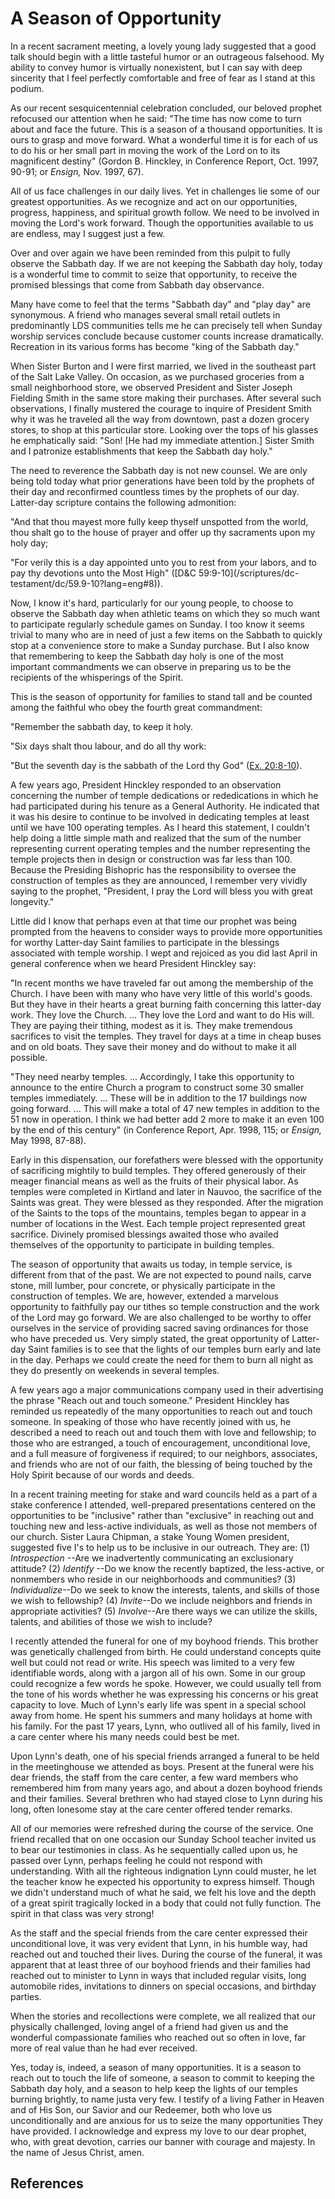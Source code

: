 # A Season of Opportunity

In a recent sacrament meeting, a lovely young lady suggested that a good talk
should begin with a little tasteful humor or an outrageous falsehood. My
ability to convey humor is virtually nonexistent, but I can say with deep
sincerity that I feel perfectly comfortable and free of fear as I stand at
this podium.

As our recent sesquicentennial celebration concluded, our beloved prophet
refocused our attention when he said: "The time has now come to turn about and
face the future. This is a season of a thousand opportunities. It is ours to
grasp and move forward. What a wonderful time it is for each of us to do his
or her small part in moving the work of the Lord on to its magnificent
destiny" (Gordon B. Hinckley, in Conference Report, Oct. 1997, 90-91; or
_Ensign,_ Nov. 1997, 67).

All of us face challenges in our daily lives. Yet in challenges lie some of
our greatest opportunities. As we recognize and act on our opportunities,
progress, happiness, and spiritual growth follow. We need to be involved in
moving the Lord's work forward. Though the opportunities available to us are
endless, may I suggest just a few.

Over and over again we have been reminded from this pulpit to fully observe
the Sabbath day. If we are not keeping the Sabbath day holy, today is a
wonderful time to commit to seize that opportunity, to receive the promised
blessings that come from Sabbath day observance.

Many have come to feel that the terms "Sabbath day" and "play day" are
synonymous. A friend who manages several small retail outlets in predominantly
LDS communities tells me he can precisely tell when Sunday worship services
conclude because customer counts increase dramatically. Recreation in its
various forms has become "king of the Sabbath day."

When Sister Burton and I were first married, we lived in the southeast part of
the Salt Lake Valley. On occasion, as we purchased groceries from a small
neighborhood store, we observed President and Sister Joseph Fielding Smith in
the same store making their purchases. After several such observations, I
finally mustered the courage to inquire of President Smith why it was he
traveled all the way from downtown, past a dozen grocery stores, to shop at
this particular store. Looking over the tops of his glasses he emphatically
said: "Son! [He had my immediate attention.] Sister Smith and I patronize
establishments that keep the Sabbath day holy."

The need to reverence the Sabbath day is not new counsel. We are only being
told today what prior generations have been told by the prophets of their day
and reconfirmed countless times by the prophets of our day. Latter-day
scripture contains the following admonition:

"And that thou mayest more fully keep thyself unspotted from the world, thou
shalt go to the house of prayer and offer up thy sacraments upon my holy day;

"For verily this is a day appointed unto you to rest from your labors, and to
pay thy devotions unto the Most High" ([D&amp;C 59:9-10](/scriptures/dc-
testament/dc/59.9-10?lang=eng#8)).

Now, I know it's hard, particularly for our young people, to choose to observe
the Sabbath day when athletic teams on which they so much want to participate
regularly schedule games on Sunday. I too know it seems trivial to many who
are in need of just a few items on the Sabbath to quickly stop at a
convenience store to make a Sunday purchase. But I also know that remembering
to keep the Sabbath day holy is one of the most important commandments we can
observe in preparing us to be the recipients of the whisperings of the Spirit.

This is the season of opportunity for families to stand tall and be counted
among the faithful who obey the fourth great commandment:

"Remember the sabbath day, to keep it holy.

"Six days shalt thou labour, and do all thy work:

"But the seventh day is the sabbath of the Lord thy God" ([Ex.
20:8-10](/scriptures/ot/ex/20.8-10?lang=eng#7)).

A few years ago, President Hinckley responded to an observation concerning the
number of temple dedications or rededications in which he had participated
during his tenure as a General Authority. He indicated that it was his desire
to continue to be involved in dedicating temples at least until we have 100
operating temples. As I heard this statement, I couldn't help doing a little
simple math and realized that the sum of the number representing current
operating temples and the number representing the temple projects then in
design or construction was far less than 100. Because the Presiding Bishopric
has the responsibility to oversee the construction of temples as they are
announced, I remember very vividly saying to the prophet, "President, I pray
the Lord will bless you with great longevity."

Little did I know that perhaps even at that time our prophet was being
prompted from the heavens to consider ways to provide more opportunities for
worthy Latter-day Saint families to participate in the blessings associated
with temple worship. I wept and rejoiced as you did last April in general
conference when we heard President Hinckley say:

"In recent months we have traveled far out among the membership of the Church.
I have been with many who have very little of this world's goods. But they
have in their hearts a great burning faith concerning this latter-day work.
They love the Church. ... They love the Lord and want to do His will. They are
paying their tithing, modest as it is. They make tremendous sacrifices to
visit the temples. They travel for days at a time in cheap buses and on old
boats. They save their money and do without to make it all possible.

"They need nearby temples. ... Accordingly, I take this opportunity to announce
to the entire Church a program to construct some 30 smaller temples
immediately. ... These will be in addition to the 17 buildings now going
forward. ... This will make a total of 47 new temples in addition to the 51 now
in operation. I think we had better add 2 more to make it an even 100 by the
end of this century" (in Conference Report, Apr. 1998, 115; or _Ensign,_ May
1998, 87-88).

Early in this dispensation, our forefathers were blessed with the opportunity
of sacrificing mightily to build temples. They offered generously of their
meager financial means as well as the fruits of their physical labor. As
temples were completed in Kirtland and later in Nauvoo, the sacrifice of the
Saints was great. They were blessed as they responded. After the migration of
the Saints to the tops of the mountains, temples began to appear in a number
of locations in the West. Each temple project represented great sacrifice.
Divinely promised blessings awaited those who availed themselves of the
opportunity to participate in building temples.

The season of opportunity that awaits us today, in temple service, is
different from that of the past. We are not expected to pound nails, carve
stone, mill lumber, pour concrete, or physically participate in the
construction of temples. We are, however, extended a marvelous opportunity to
faithfully pay our tithes so temple construction and the work of the Lord may
go forward. We are also challenged to be worthy to offer ourselves in the
service of providing sacred saving ordinances for those who have preceded us.
Very simply stated, the great opportunity of Latter-day Saint families is to
see that the lights of our temples burn early and late in the day. Perhaps we
could create the need for them to burn all night as they do presently on
weekends in several temples.

A few years ago a major communications company used in their advertising the
phrase "Reach out and touch someone." President Hinckley has reminded us
repeatedly of the many opportunities to reach out and touch someone. In
speaking of those who have recently joined with us, he described a need to
reach out and touch them with love and fellowship; to those who are estranged,
a touch of encouragement, unconditional love, and a full measure of
forgiveness if required; to our neighbors, associates, and friends who are not
of our faith, the blessing of being touched by the Holy Spirit because of our
words and deeds.

In a recent training meeting for stake and ward councils held as a part of a
stake conference I attended, well-prepared presentations centered on the
opportunities to be "inclusive" rather than "exclusive" in reaching out and
touching new and less-active individuals, as well as those not members of our
church. Sister Laura Chipman, a stake Young Women president, suggested five
I's to help us to be inclusive in our outreach. They are: (1) _Introspection_
--Are we inadvertently communicating an exclusionary attitude? (2) _Identify_
--Do we know the recently baptized, the less-active, or nonmembers who reside
in our neighborhoods and communities? (3) _Individualize_--Do we seek to know
the interests, talents, and skills of those we wish to fellowship? (4)
_Invite_--Do we include neighbors and friends in appropriate activities? (5)
_Involve_--Are there ways we can utilize the skills, talents, and abilities of
those we wish to include?

I recently attended the funeral for one of my boyhood friends. This brother
was genetically challenged from birth. He could understand concepts quite well
but could not read or write. His speech was limited to a very few identifiable
words, along with a jargon all of his own. Some in our group could recognize a
few words he spoke. However, we could usually tell from the tone of his words
whether he was expressing his concerns or his great capacity to love. Much of
Lynn's early life was spent in a special school away from home. He spent his
summers and many holidays at home with his family. For the past 17 years,
Lynn, who outlived all of his family, lived in a care center where his many
needs could best be met.

Upon Lynn's death, one of his special friends arranged a funeral to be held in
the meetinghouse we attended as boys. Present at the funeral were his dear
friends, the staff from the care center, a few ward members who remembered him
from many years ago, and about a dozen boyhood friends and their families.
Several brethren who had stayed close to Lynn during his long, often lonesome
stay at the care center offered tender remarks.

All of our memories were refreshed during the course of the service. One
friend recalled that on one occasion our Sunday School teacher invited us to
bear our testimonies in class. As he sequentially called upon us, he passed
over Lynn, perhaps feeling he could not respond with understanding. With all
the righteous indignation Lynn could muster, he let the teacher know he
expected his opportunity to express himself. Though we didn't understand much
of what he said, we felt his love and the depth of a great spirit tragically
locked in a body that could not fully function. The spirit in that class was
very strong!

As the staff and the special friends from the care center expressed their
unconditional love, it was very evident that Lynn, in his humble way, had
reached out and touched their lives. During the course of the funeral, it was
apparent that at least three of our boyhood friends and their families had
reached out to minister to Lynn in ways that included regular visits, long
automobile rides, invitations to dinners on special occasions, and birthday
parties.

When the stories and recollections were complete, we all realized that our
physically challenged, loving angel of a friend had given us and the wonderful
compassionate families who reached out so often in love, far more of real
value than he had ever received.

Yes, today is, indeed, a season of many opportunities. It is a season to reach
out to touch the life of someone, a season to commit to keeping the Sabbath
day holy, and a season to help keep the lights of our temples burning
brightly, to name justa very few. I testify of a living Father in Heaven and
of His Son, our Savior and our Redeemer, both who love us unconditionally and
are anxious for us to seize the many opportunities They have provided. I
acknowledge and express my love to our dear prophet, who, with great devotion,
carries our banner with courage and majesty. In the name of Jesus Christ,
amen.

## References


